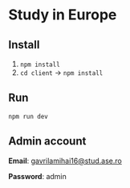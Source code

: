 # Study in Europe

## Install
1. `npm install`
2. `cd client` -> `npm install`

## Run
`npm run dev`

## Admin account
**Email**: gavrilamihai16@stud.ase.ro

**Password**: admin